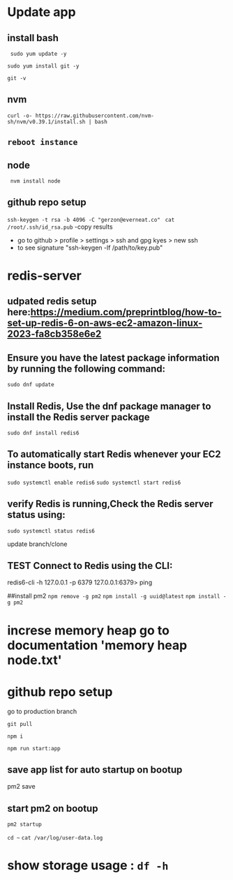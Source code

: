 # Update app

## install bash

` sudo yum update -y`

`sudo yum install git -y`

`git -v`

## nvm

`curl -o- https://raw.githubusercontent.com/nvm-sh/nvm/v0.39.1/install.sh | bash`

## `reboot instance `

## node

` nvm install node`

## github repo setup

`ssh-keygen -t rsa -b 4096 -C "gerzon@everneat.co" `
`cat /root/.ssh/id_rsa.pub`
-copy results

- go to github > profile > settings > ssh and gpg kyes > new ssh
- to see signature "ssh-keygen -lf /path/to/key.pub"

# redis-server

## udpated redis setup here:https://medium.com/preprintblog/how-to-set-up-redis-6-on-aws-ec2-amazon-linux-2023-fa8cb358e6e2

## Ensure you have the latest package information by running the following command:

`sudo dnf update`

## Install Redis, Use the dnf package manager to install the Redis server package

`sudo dnf install redis6`

## To automatically start Redis whenever your EC2 instance boots, run

`sudo systemctl enable redis6`
`sudo systemctl start redis6`

## verify Redis is running,Check the Redis server status using:

`sudo systemctl status redis6`

update branch/clone

## TEST Connect to Redis using the CLI:

redis6-cli -h 127.0.0.1 -p 6379
127.0.0.1:6379> ping

##install pm2
`npm remove -g pm2`
`npm install -g uuid@latest`
`npm install -g pm2`

# increse memory heap go to documentation 'memory heap node.txt'

# github repo setup

go to production branch

`git pull`

`npm i`

`npm run start:app`

## save app list for auto startup on bootup

pm2 save

## start pm2 on bootup

`pm2 startup`

`cd ~`
`cat /var/log/user-data.log`

# show storage usage : `df -h`
